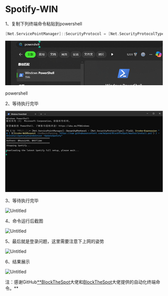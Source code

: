 # Spotify-WIN

1、复制下列终端命令粘贴到powershell

```c
[Net.ServicePointManager]::SecurityProtocol = [Net.SecurityProtocolType]::Tls12; Invoke-Expression "& { $(Invoke-WebRequest -UseBasicParsing 'https://raw.githubusercontent.com/mrpond/BlockTheSpot/master/install.ps1') } -UninstallSpotifyStoreEdition -UpdateSpotify"
```

![powershell](/Untitled.png)

powershell

2、等待执行完毕

![Untitled](Untitled%201.png)

3、等待执行完毕

![Untitled](Spotify-WIN%2073874e20321d470892d960190b359310/Untitled%202.png)

4、命令运行后截图

![Untitled](Spotify-WIN%2073874e20321d470892d960190b359310/Untitled%203.png)

5、最后就是登录问题，这里需要注意下上网的姿势

![Untitled](Spotify-WIN%2073874e20321d470892d960190b359310/Untitled%204.png)

6、结果展示

![Untitled](Spotify-WIN%2073874e20321d470892d960190b359310/Untitled%205.png)

注：感谢GitHub[**BlockTheSpot](https://github.com/master131/BlockTheSpot)大佬和[BlockTheSpot](https://github.com/mrpond/BlockTheSpot)大佬提供的自动化终端命令。**
